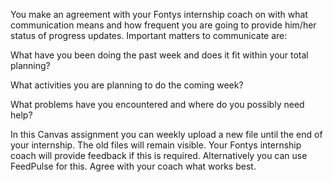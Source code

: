 You make an agreement with your Fontys internship coach on with what communication means and how frequent you are going to provide him/her status of progress updates. Important matters to communicate are:

What have you been doing the past week and does it fit within your total planning?

What activities you are planning to do the coming week?

What problems have you encountered and where do you possibly need help?

In this Canvas assignment you can weekly upload a new file until the end of your internship. The old files will remain visible. Your Fontys internship coach will provide feedback if this is required. Alternatively you can use FeedPulse for this. Agree with your coach what works best.